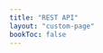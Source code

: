 ```yaml
---
title: "REST API"
layout: "custom-page"
bookToc: false
---
```


<body>
<redoc spec-url="https://raw.githubusercontent.com/apache/paimon/master/paimon-open-api/rest-catalog-open-api.yaml"></redoc>
<script src="https://cdn.jsdelivr.net/npm/redoc@next/bundles/redoc.standalone.js"></script>
</body>
